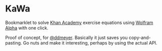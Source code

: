 KaWa
====

Bookmarklet to solve [Khan Academy](http://www.khanacademy.org) exercise equations using [Wolfram Alpha](http://www.wolframalpha.com) with one click.

Proof of concept, for [@ddmeyer](http://twitter.com/ddmeyer).  Basically it just saves you copy-and-pasting.
Go nuts and make it interesting, perhaps by using the actual API.
